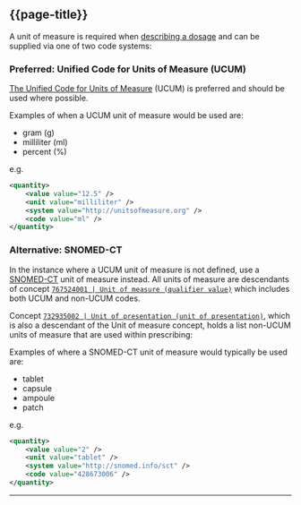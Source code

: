 ## {{page-title}}

A unit of measure is required when [describing a dosage](ElementDosage) and can be supplied via one of two code systems:

### Preferred: Unified Code for Units of Measure (UCUM)

[The Unified Code for Units of Measure](http://unitsofmeasure.org) (UCUM) is preferred and should be used where possible.

Examples of when a UCUM unit of measure would be used are:

- gram (g)
- milliliter (ml)
- percent (%)

e.g.
```xml
<quantity>
    <value value="12.5" />
    <unit value="milliliter" />
    <system value="http://unitsofmeasure.org" />
    <code value="ml" />
</quantity>
```

### Alternative: SNOMED-CT

In the instance where a UCUM unit of measure is not defined, use a [SNOMED-CT](https://datadictionary.nhs.uk/data_elements/unit_of_measurement__snomed_ct_dm_d_.html) unit of measure instead. All units of measure are descendants of concept [`767524001 | Unit of measure (qualifier value)`](https://termbrowser.nhs.uk/?perspective=full&conceptId1=767524001&edition=uk-edition,999000691000001104) which includes both UCUM and non-UCUM codes.

Concept [`732935002 | Unit of presentation (unit of presentation)`](https://termbrowser.nhs.uk/?perspective=full&conceptId1=732935002&edition=uk-edition), which is also a descendant of the Unit of measure concept, holds a list non-UCUM units of measure that are used within prescribing:

Examples of where a SNOMED-CT unit of measure would typically be used are:

- tablet
- capsule
- ampoule
- patch

e.g.
```xml
<quantity>
    <value value="2" />
    <unit value="tablet" />
    <system value="http://snomed.info/sct" />
    <code value="428673006" />
</quantity>
```
---
